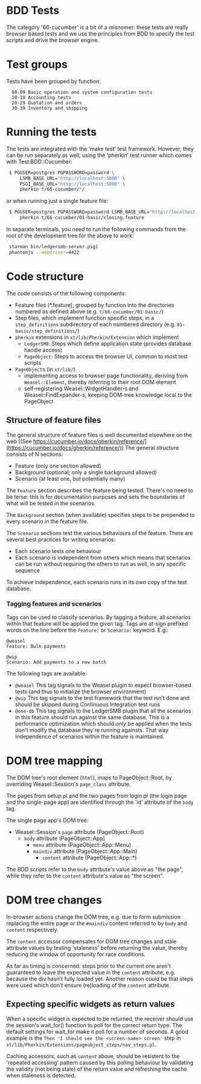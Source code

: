 
# BDD Tests

The category '66-cucumber' is a bit of a misnomer: these tests are
really browser based tests and we use the principles from BDD to
specify the test scripts and drive the browser engine.

# Test groups

Tests have been grouped by function:

```plain
  00-09 Basic operation and system configuration tests
  10-19 Accounting tests
  20-29 Quotation and orders
  30-39 Inventory and shipping
```

# Running the tests

The tests are integrated with the 'make test' test framework. However,
they can be run separately as well, using the 'pherkin' test runner
which comes with Test:BDD::Cucumber:

```sh
 $ PGUSER=postgres PGPASSWORD=password \
     LSMB_BASE_URL="http://localhost:5000" \
     PSGI_BASE_URL="http://localhost:5000" \
     pherkin t/66-cucumber/*/
```

or when running just a single feature file:

```sh
 $ PGUSER=postgres PGPASSWORD=password LSMB_BASE_URL="http://localhost:5000" \
     pherkin t/66-cucumber/01-basic/closing.feature
```

In separate terminals, you need to run the following commands from the
root of the development tree for the above to work:

```sh
 starman bin/ledgersmb-server.psgi
 phantomjs --webdriver=4422
```

# Code structure

The code consists of the following components:

* Feature files (*.feature), grouped by function into the directories
   numbered as defined above (e.g. `t/66-cucumber/01-basic/`)
* Step files, which implement function specific steps, in a
   `step_definitions` subdirectory of each numbered directory
   (e.g. `01-basic/step_definitions/`)
* `pherkin` extensions in `xt/lib/Pherkin/Extension` which implement
    * `LedgerSMB`: Steps which define application state (provides
     database handle access)
    * `PageObject`: Steps to access the browser UI, common to most
     test scripts
* `PageObject`s (in `xt/lib/`)
    * implementing access to browser page
     functionality, deriving from `Weasel::Element`, thereby referring
     to their root DOM element
    * self-registering Weasel::WidgetHandler-s and Weasel::FindExpander-s,
     keeping DOM-tree knowledge local to the PageObject

## Structure of feature files

The general structure of feature files is well documented elsewhere on
the web [(See https://cucumber.io/docs/gherkin/reference/](https://cucumber.io/docs/gherkin/reference/))
The general structure consists of N sections:

* Feature (only one section allowed)
* Background (optional; only a single background allowed)
* Scenario (at least one, but potentially many)

The `Feature` section describes the feature being tested. There's no need
to be terse: this is for documentation purposes and sets the boundaries
of what will be tested in the scenarios.

The `Background` section (when available) specifies steps to be prepended
to every scenario in the feature file.

The `Scenario` sections test the various behaviours of the feature. There
are several best practices for writing scenarios:

* Each scenario tests one behaviour
* Each scenario is independent from others
   which means that scenarios can be run without requiring
   the others to run as well, in any specific sequence

To achieve independence, each scenario runs in its own copy of the
test database.

### Tagging features and scenarios

Tags can be used to classify scenarios. By tagging a feature, all
scenarios within that feature will be applied the given tag. Tags
are at-sign prefixed words on the line before the `Feature:` or
`Scenario:` keyword. E.g.:

```plain
@weasel
Feature: Bulk payments

@wip
Scenario: Add payments to a new batch
```

The following tags are available:

* `@weasel`
   This tag signals to the Weasel plugin to expect browser-based
   tests (and thus to initialize the browser environment)
* `@wip`
   This tag signals to the test framework that the test isn't done
   and should be skipped during Continuous Integration test runs
* `@one-db`
   This tag signals to the LedgerSMB plugin that all the scenarios
   in this feature should run against the same database. This is a
   performance optimization which should *only* be applied when the
   tests don't modify the database they're running againsts. That way
   independence of scenarios within the feature is maintained.


# DOM tree mapping

The DOM tree's root element (`html`), maps to PageObject::Root, by
overriding Weasel::Session's `page_class` attribute.

The pages from setup.pl and the two pages from login.pl (the login page
and the single-page app) are identified through the 'id' attribute of the
`body` tag.

The single page app's DOM tree:

* Weasel::Session's `page` attribute (PageObject::Root)
    * `body` attribute (PageObject::App)
        * `menu` attribute (PageObject::App::Menu)
        * `maindiv` attribute (PageObject::App::Main)
            * `content` attribute (PageObject::App::*)

The BDD scripts refer to the `body` attribute's value above as
"the page", while they refer to the `content` attribute's value as
"the screen".

# DOM tree changes

In-browser actions change the DOM tree, e.g. due to form submission
replacing the entire page or the `#maindiv` content referred to
by `body` and `content` respectively.

The `content` accessor compensates for DOM tree changes and stale
attribute values by testing 'staleness' before returning the value,
thereby reducing the window of opportunity for race conditions.

As far as timing is concerned: steps prior to the current one aren't
guaranteed to leave the expected value in the `content` attribute,
e.g. because the div hasn't fully loaded yet. Another reason could be
that steps were used which don't ensure (re)loading of the `content`
attribute.

## Expecting specific widgets as return values

When a specific widget is expected to be returned, the receiver should
use the session's wait_for() function to poll for the correct return
type. The default settings for wait_for make it poll for a number of
seconds.  A good example is the `Then 'I should see the <screen-name>
screen'` step in `xt/lib/Pherkin/Extensions/pageobject_steps/nav_steps.pl`.

Caching accessors, such as `content` above, should be resistent to the
'repeated accessing' pattern caused by this polling behaviour by validating
the validity (not being stale) of the return value and refreshing the
cache when staleness is detected.
